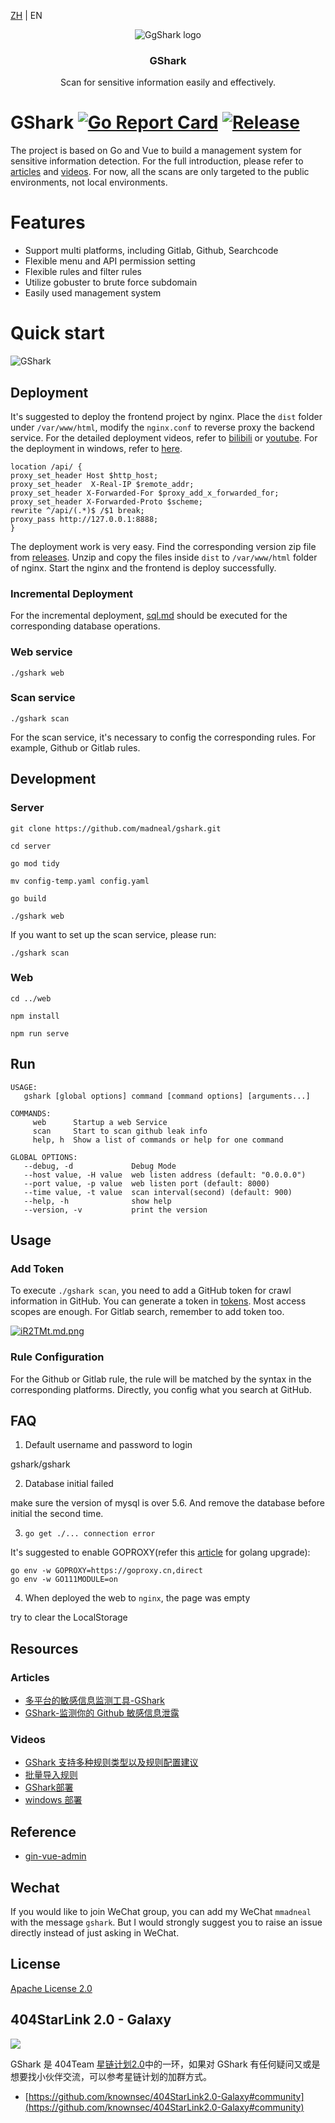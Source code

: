 [ZH](README-ZH.md) | EN

<p align="center">
   <img alt="GgShark logo" src="https://s1.ax1x.com/2018/10/17/idhZvj.png" />
   <h3 align="center">GShark</h3>
   <p align="center">Scan for sensitive information easily and effectively.</p>
</p>

# GShark [![Go Report Card](https://goreportcard.com/badge/github.com/madneal/gshark)](https://goreportcard.com/report/github.com/madneal/gshark)  [![Release](https://github.com/madneal/gshark/actions/workflows/release.yml/badge.svg)](https://github.com/madneal/gshark/actions/workflows/release.yml)

The project is based on Go and Vue to build a management system for sensitive information detection. For the full introduction, please refer to [articles](https://mp.weixin.qq.com/mp/appmsgalbum?__biz=MzI3MjA3MTY3Mw==&action=getalbum&album_id=2376148333116850178#wechat_redirect) and [videos](https://mp.weixin.qq.com/mp/appmsgalbum?__biz=MzI3MjA3MTY3Mw==&action=getalbum&album_id=1834365721464651778#wechat_redirect). For now, all the scans are only targeted to the public environments, not local environments.

# Features

* Support multi platforms, including Gitlab, Github, Searchcode
* Flexible menu and API permission setting
* Flexible rules and filter rules
* Utilize gobuster to brute force subdomain
* Easily used management system

# Quick start

![GShark](https://user-images.githubusercontent.com/12164075/114326875-58e1da80-9b69-11eb-82a5-b2e3751a2304.png)

## Deployment

It's suggested to deploy the frontend project by nginx. Place the `dist` folder under `/var/www/html`, modify the `nginx.conf` to reverse proxy the backend service. For the detailed deployment videos, refer to [bilibili](https://www.bilibili.com/video/BV1Py4y1s7ap/) or [youtube](https://youtu.be/bFrKm5t4M54). For the deployment in windows, refer to [here](https://www.bilibili.com/video/BV1CA411L7ux/).

```
location /api/ {
proxy_set_header Host $http_host;
proxy_set_header  X-Real-IP $remote_addr;
proxy_set_header X-Forwarded-For $proxy_add_x_forwarded_for;
proxy_set_header X-Forwarded-Proto $scheme;
rewrite ^/api/(.*)$ /$1 break;
proxy_pass http://127.0.0.1:8888;
}
```

The deployment work is very easy. Find the corresponding version zip file from [releases](https://github.com/madneal/gshark/releases). Unzip and copy the files inside `dist` to `/var/www/html` folder of nginx. Start the nginx and the frontend is deploy successfully.

### Incremental Deployment

For the incremental deployment, [sql.md](https://github.com/madneal/gshark/blob/master/sql.md) should be executed for the corresponding database operations.

### Web service

```
./gshark web
```

### Scan service

```
./gshark scan
```

For the scan service, it's necessary to config the corresponding rules. For example, Github or Gitlab rules.

## Development

### Server

``` 
git clone https://github.com/madneal/gshark.git

cd server

go mod tidy

mv config-temp.yaml config.yaml

go build

./gshark web
```

If you want to set up the scan service, please run:

```
./gshark scan
```



### Web 

```
cd ../web

npm install

npm run serve
```

## Run

```
USAGE:
   gshark [global options] command [command options] [arguments...]

COMMANDS:
     web      Startup a web Service
     scan     Start to scan github leak info
     help, h  Show a list of commands or help for one command

GLOBAL OPTIONS:
   --debug, -d             Debug Mode
   --host value, -H value  web listen address (default: "0.0.0.0")
   --port value, -p value  web listen port (default: 8000)
   --time value, -t value  scan interval(second) (default: 900)
   --help, -h              show help
   --version, -v           print the version
```

## Usage
### Add Token

To execute `./gshark scan`, you need to add a GitHub token for crawl information in GitHub. You can generate a token in [tokens](https://github.com/settings/tokens). Most access scopes are enough. For Gitlab search, remember to add token too.

[![iR2TMt.md.png](https://s1.ax1x.com/2018/10/31/iR2TMt.md.png)](https://imgchr.com/i/iR2TMt)

### Rule Configuration

For the Github or Gitlab rule, the rule will be matched by the syntax in the corresponding platforms. Directly, you config what you search at GitHub.

## FAQ

1. Default username and password to login

gshark/gshark

2. Database initial failed

make sure the version of mysql is over 5.6. And remove the database before initial the second time.

3. `go get ./... connection error`

It's suggested to enable GOPROXY(refer this [article](https://madneal.com/post/gproxy/) for golang upgrade):

```
go env -w GOPROXY=https://goproxy.cn,direct
go env -w GO111MODULE=on
```
4. When deployed the web to `nginx`, the page was empty

try to clear the LocalStorage

## Resources 

### Articles

* [多平台的敏感信息监测工具-GShark](https://mp.weixin.qq.com/s?__biz=MzI3MjA3MTY3Mw==&mid=2247484283&idx=1&sn=3232df7d321c0f62ce61b7e6368204ad&chksm=eb396deddc4ee4fb0c825a378c085223b87fc45f05648d46e7bdc24a03fb83ad6c7ade414df7#rd)
* [GShark-监测你的 Github 敏感信息泄露](https://mp.weixin.qq.com/s?__biz=MzI3MjA3MTY3Mw==&mid=2247483770&idx=1&sn=9f02c2803e1c946e8c23b16ff3eba757&chksm=eb396fecdc4ee6fa2f378e846f354f45acf6e6f540cfd54190e9353df47c7707e3a2aadf714f&token=1578822041&lang=zh_CN#rd)


### Videos

* [GShark 支持多种规则类型以及规则配置建议](https://www.bilibili.com/video/BV1uY4y177SX) 
* [批量导入规则](https://mp.weixin.qq.com/s?__biz=MzI3MjA3MTY3Mw==&mid=2247484546&idx=1&sn=818915279c5199457340ade89d6cbd54&chksm=eb396a14dc4ee302039bcb1474380a6049dba84370345b7813049aa8feb49a98f89d47ec5d5b#rd)
* [GShark部署](https://mp.weixin.qq.com/s?__biz=MzI3MjA3MTY3Mw==&mid=2247484487&idx=1&sn=78f942ccf6861f433fc7f4a60564441c&chksm=eb396ad1dc4ee3c7505362da243433e54a2b558c96fbbb50f8b6cea87d1f9bc920b249b72705#rd)
* [windows 部署](https://mp.weixin.qq.com/s?__biz=MzI3MjA3MTY3Mw==&mid=2247484289&idx=1&sn=2b0f1c38b88c924ad514fb64b559b784&chksm=eb396d17dc4ee4018573dde6c3bfce83903c86034403539eaf1b87b89c4a4dd44f957a308818#rd)


## Reference

* [gin-vue-admin](https://github.com/flipped-aurora/gin-vue-admin)

## Wechat

If you would like to join WeChat group, you can add my WeChat `mmadneal` with the message `gshark`. But I would strongly suggest you to raise an issue directly instead of just asking in WeChat.

## License

[Apache License 2.0](https://github.com/madneal/gshark/blob/master/LICENSE)

## 404StarLink 2.0 - Galaxy

![](https://github.com/knownsec/404StarLink-Project/raw/master/logo.png)

GShark 是 404Team [星链计划2.0](https://github.com/knownsec/404StarLink2.0-Galaxy)中的一环，如果对 GShark 有任何疑问又或是想要找小伙伴交流，可以参考星链计划的加群方式。

- [https://github.com/knownsec/404StarLink2.0-Galaxy#community](https://github.com/knownsec/404StarLink2.0-Galaxy#community)
